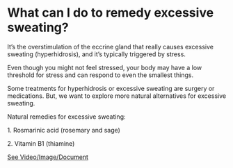 # What can I do to remedy excessive sweating?

It’s the overstimulation of the eccrine gland that really causes excessive sweating (hyperhidrosis), and it’s typically triggered by stress.

Even though you might not feel stressed, your body may have a low threshold for stress and can respond to even the smallest things.

Some treatments for hyperhidrosis or excessive sweating are surgery or medications. But, we want to explore more natural alternatives for excessive sweating.

Natural remedies for excessive sweating:

1\. Rosmarinic acid (rosemary and sage)

2\. Vitamin B1 (thiamine)

 [See Video/Image/Document](https://hls-player.drberg.com/asset?path=migrated-assets/how-to-stop-excessive-sweating-hyperhidrosis)